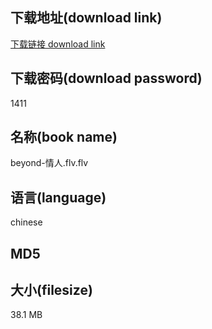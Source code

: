 ## 下载地址(download link)
[下载链接 download link](https://tutu365.netlify.app/?s=beyond-%E6%83%85%E4%BA%BA.flv)

## 下载密码(download password)
1411

## 名称(book name)
beyond-情人.flv.flv

## 语言(language)
chinese

## MD5


## 大小(filesize)
38.1 MB
